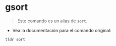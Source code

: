 # gsort

> Este comando es un alias de `sort`.

- Vea la documentación para el comando original:

`tldr sort`
